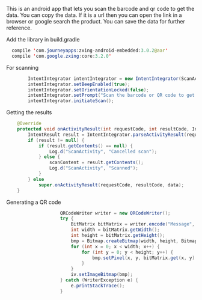 This is an android app that lets you scan the barcode and qr code to get the data. You can copy the data. If it is a url then you can open the link in a browser or google search the product. You can save the data for further reference.

Add the library in build.gradle
```Java
  compile 'com.journeyapps:zxing-android-embedded:3.0.2@aar'
  compile 'com.google.zxing:core:3.2.0'
```
For scanning
```Java
        IntentIntegrator intentIntegrator = new IntentIntegrator(ScanActivity.this);
        intentIntegrator.setBeepEnabled(true);
        intentIntegrator.setOrientationLocked(false);
        intentIntegrator.setPrompt("Scan the barcode or QR code to get the data!");
        intentIntegrator.initiateScan();
```
Getting the results
```Java
    @Override
    protected void onActivityResult(int requestCode, int resultCode, Intent data) {
        IntentResult result = IntentIntegrator.parseActivityResult(requestCode, resultCode, data);
        if (result != null) {
            if (result.getContents() == null) {
                Log.d("ScanActivity", "Cancelled scan");
            } else {
                scanContent = result.getContents();
                Log.d("ScanActivity", "Scanned");
            }
        } else
            super.onActivityResult(requestCode, resultCode, data);
    }
```
Generating a QR code
```Java
                    QRCodeWriter writer = new QRCodeWriter();
                    try {
                        BitMatrix bitMatrix = writer.encode("Message", BarcodeFormat.QR_CODE, 512, 512);
                        int width = bitMatrix.getWidth();
                        int height = bitMatrix.getHeight();
                        bmp = Bitmap.createBitmap(width, height, Bitmap.Config.RGB_565);
                        for (int x = 0; x < width; x++) {
                            for (int y = 0; y < height; y++) {
                                bmp.setPixel(x, y, bitMatrix.get(x, y) ? Color.BLACK : Color.WHITE);
                            }
                        }
                        iv.setImageBitmap(bmp);
                    } catch (WriterException e) {
                        e.printStackTrace();
                    }
```
